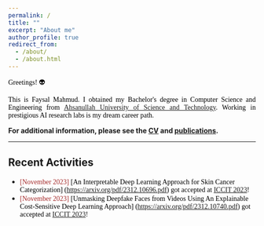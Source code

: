 ```yaml
---
permalink: /
title: ""
excerpt: "About me"
author_profile: true
redirect_from:
  - /about/
  - /about.html
---
```


<span style="color:black; font-family:Georgia">Greetings! 👽</span>

<p style="text-align:justify; color:black; font-family:Georgia">This is Faysal Mahmud. I obtained my Bachelor's degree in Computer Science and Engineering from  
<a href="https://aust.edu/">Ahsanullah University of Science and Technology</a>. Working in prestigious AI research labs is my dream career path.
</p>

**For additional information, please see the [CV](https://faysal-md.github.io/faysal-mahmud.github.io/cv/) and [publications](https://faysal-md.github.io/faysal-mahmud.github.io/publications/).**

---

## Recent Activities

- <span style="font-family:Monaco; color:black;"><span style="color:brown">[November 2023]</span> [An Interpretable Deep Learning Approach for Skin Cancer Categorization] (https://arxiv.org/pdf/2312.10696.pdf) got accepted at [ICCIT 2023](https://iccit.org.bd/2023/)!</span>
- <span style="font-family:Monaco; color:black;"><span style="color:brown">[November 2023]</span>
  [Unmasking Deepfake Faces from Videos Using An Explainable Cost-Sensitive Deep Learning Approach] (https://arxiv.org/pdf/2312.10740.pdf) got accepted at [ICCIT 2023](https://iccit.org.bd/2023/)!</span>
